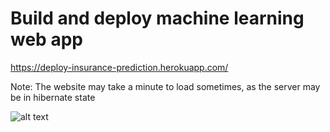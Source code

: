 # Build and deploy machine learning web app
https://deploy-insurance-prediction.herokuapp.com/


Note: The website may take a minute to load sometimes, as the server may be in hibernate state

![alt text](https://github.com/moeenkhurram/Demo-deploy--machine-learning-web-app/blob/main/screenshot.JPG?raw=true)


